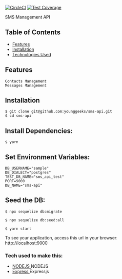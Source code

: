 [![CircleCI](https://circleci.com/gh/younggeeks/sms-api/tree/master.svg?style=svg)](https://circleci.com/gh/younggeeks/sms-api/tree/master)  [![Test Coverage](https://api.codeclimate.com/v1/badges/188c219a401b8aa05ecf/test_coverage)](https://codeclimate.com/github/younggeeks/sms-api/test_coverage)

SMS Management API 

## Table of Contents

- [Features ](#features)
- [Installation ](#Installation)
- [Technologies Used](#available-scripts)
 
## Features

    Contacts Management
    Messages Management


## Installation
```
$ git clone git@github.com:younggeeks/sms-api.git
$ cd sms-api
```
## Install Dependencies:
```
$ yarn 
```
## Set Environment Variables:
```
DB_USERNAME="sample"
DB_DIALECT="postgres"
TEST_DB_NAME="sms_api_test"
PORT=9000
DB_NAME="sms-api"
```

## Seed the DB:
```
$ npx sequelize db:migrate

$ npx sequelize db:seed:all

$ yarn start
```
To see your application, access this url in your browser: http://localhost:9000

### Tech used to make this:

 * [NODEJS ](https://nodejs.org/) NODEJS
 * [Express ](https://expressjs.com/) Expressjs
